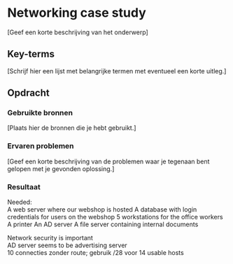 # Networking case study
[Geef een korte beschrijving van het onderwerp]

## Key-terms
[Schrijf hier een lijst met belangrijke termen met eventueel een korte uitleg.]

## Opdracht
### Gebruikte bronnen
[Plaats hier de bronnen die je hebt gebruikt.]

### Ervaren problemen
[Geef een korte beschrijving van de problemen waar je tegenaan bent gelopen met je gevonden oplossing.]

### Resultaat
Needed:  
    A web server where our webshop is hosted
    A database with login credentials for users on the webshop
    5 workstations for the office workers
    A printer
    An AD server
    A file server containing internal documents  

Network security is important  
AD server seems to be advertising server  
10 connecties zonder route; gebruik /28 voor 14 usable hosts  

